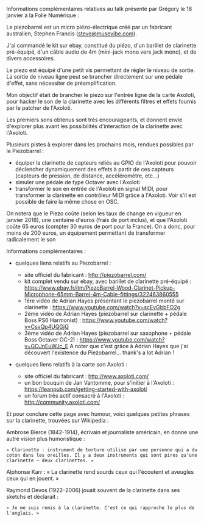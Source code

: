 Informations complémentaires relatives au talk présenté par Grégory le 18 janvier à la Folie Numérique :

Le piezobarrel est un micro piézo-électrique créé par un fabricant australien, Stephen Francis (steve@musevibe.com).

J'ai commandé le kit sur ebay, constitué du piézo, d'un barillet de clarinette pré-équipé, d'un câble audio de 4m
(mini-jack mono vers jack mono), et de divers accessoires.

Le piezo est équipé d'une petit vis permettant de régler le niveau de sortie. 
La sortie de niveau ligne peut se brancher directement sur une pédale d'effet, sans nécessiter de 
préamplification. 

Mon objectif était de brancher le piezo sur l'entrée ligne de la carte Axoloti, pour hacker le 
son de la clarinette avec les différents filtres et effets fournis par le patcher de l'Axoloti.

Les premiers sons obtenus sont très encourageants, et donnent envie d'explorer plus avant les possibilités 
d'interaction de la clarinette avec l'Axoloti.

Plusieurs pistes à explorer dans les prochains mois, rendues possibles par le Piezobarrel :
- équiper la clarinette de capteurs reliés au GPIO de l'Axoloti pour pouvoir déclencher dynamiquement
   des effets à partir de ces capteurs (capteurs de pression, de distance, accéléromètre, etc...)
- simuler une pédale de type Octaver avec l'Axoloti 
- transformer le son en entrée de l'Axoloti en signal MIDI, pour transformer la clarinette en contrôleur MIDI 
   grâce à l'Axoloti. Voir s'il est possible de faire la même chose en OSC.

On notera que le Piezo coûte (selon les taux de change en vigueur en janvier 2018), une centaine d'euros 
(frais de port inclus), et que l'Axoloti coûte 65 euros (compter 30 euros de port pour la France). 
On a donc, pour moins de 200 euros, un équipement permettant de transformer radicalement le son 

Informations complémentaires :

- quelques liens relatifs au Piezobarrel :
    * site officiel du fabricant : 
           http://piezobarrel.com/
    * kit complet vendu sur ebay, avec barillet de clarinette pré-équipé : 
           https://www.ebay.fr/itm/PiezoBarrel-Wood-Clarinet-Pickup-Microphone-65mm-Barrel-4m-Cable-fittings/322463860555
    * 1ère vidéo de Adrian Hayes présentant le piezobarrel monté sur clarinette : 
           https://www.youtube.com/watch?v=scEvGbbFO2g
    * 2ème vidéo de Adrian Hayes (piezobarrel sur clarinette + pédale Boss PS6 Harmonist) : 
           https://www.youtube.com/watch?v=CsvQp4UQGjQ
    * 3ème vidéo de Adrian Hayes (piezobarrel sur saxophone + pédale Boss Octaver OC-2) :
           https://www.youtube.com/watch?v=GOJnEuWJc_E
    A noter que c'est grâce à Adrian Hayes que j'ai découvert l'existence du Piezobarrel... thank's a lot Adrian !
 
 - quelques liens relatifs à la carte son Axoloti :
    * site officiel du fabricant :
           http://www.axoloti.com/
    * un bon bouquin de Jan Vantomme, pour s'initier à l'Axoloti :
           https://leanpub.com/getting-started-with-axoloti
    * un forum très actif consacré à l'Axoloti :
           http://community.axoloti.com/


Et pour conclure cette page avec humour, voici quelques petites phrases sur la clarinette, trouvées sur Wikipedia :

Ambrose Bierce (1842-1914), écrivain et journaliste américain, en donne une autre vision plus humoristique :

    « Clarinette : instrument de torture utilisé par une personne qui a du coton dans les oreilles. Il y a deux instruments qui sont pires qu'une clarinette – deux clarinettes. »

Alphonse Karr : 
    « La clarinette rend sourds ceux qui l'écoutent et aveugles ceux qui en jouent. »

Raymond Devos (1922–2006) jouait souvent de la clarinette dans ses sketchs et déclarait :

    « Je me suis remis à la clarinette. C'est ce qui rapproche le plus de l'anglais. »




           
